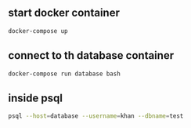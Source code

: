 ## start docker container
```sh
docker-compose up
```

## connect to th database container
```sh
docker-compose run database bash
```

## inside psql

```sh
psql --host=database --username=khan --dbname=test
```
